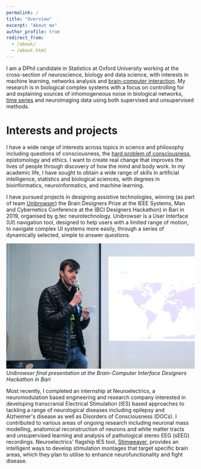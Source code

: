 ```yaml
---
permalink: /
title: "Overview"
excerpt: "About me"
author_profile: true
redirect_from: 
  - /about/
  - /about.html
---
```

I am a DPhil candidate in Statistics at Oxford University working at the cross-section of neuroscience, biology and data science, with interests in machine learning, networks analysis and [brain-computer interaction](https://www.stx.ox.ac.uk/article/moritz-moeller-and-james-wilsenach-win-br41n.io-hackathon). My research is in biological complex systems with a focus on controlling for and explaining sources of inhomogeneous noise in biological networks, [time series](https://journals.aps.org/pre/abstract/10.1103/PhysRevE.95.042401) and neuroimaging data using both supervised and unsupervised methods.

Interests and projects
======
I have a wide range of interests across topics in science and philosophy including questions of consciousness, the [hard problem of consciousness](https://en.wikipedia.org/wiki/Hard_problem_of_consciousness), epistomology and ethics. I want to create real change that improves the lives of people through discovery of how the mind and body work. In my academic life, I have sought to obtain a wide range of skills in artificial intelligence, statistics and biological sciences, with degrees in bioinformatics, neuroinformatics, and machine learning.

I have pursued projects in designing assistive technologies, winning (as part of team [Unibrowser](https://www.br41n.io/Bari-2019#projects)) the Brain Designers Prize at the IEEE Systems, Man and Cybernetics Conference at the (BCI Designers Hackathon) in Bari in 2019, organised by g.tec neurotechnology. Unibrowser is a User Interface (UI) navigation tool, designed to help users with a limited range of motion, to  navigate complex UI systems more easily, through a series of dynamically selected, simple to answer questions.

![Presenting Unibrowser to the Judges at IEEE SMC](/images/pres.png)
<i>Unibrowser final presentation at the Brain-Computer Interface Designers Hackathon in Bari</i>

Most recently, I completed an internship at Neuroelectrics, a neuromodulation based engineering and research company interested in developing transcranial Electrical Stimulation (tES) based approaches to tackling a range of neurological diseases including epilepsy and Alzheimer's disease as well as Disorders of Consciousness (DOCs). I contributed to various areas of ongoing research including neuronal mass modelling, anatomical reconstruction of neurons and white matter tracts and unsupervised learning and analysis of pathological stereo EEG (sEEG) recordings. Neuroelectrics' flagship tES tool, [Stimweaver](https://www.neuroelectrics.com/solutions/modeling-services), provides an intelligent ways to develop stimulation montages that target specific brain areas, which they plan to utilise to enhance neurofunctionality and fight disease.






<!-- Getting started
======
1. Register a GitHub account if you don't have one and confirm your e-mail (required!)
1. Fork [this repository](https://github.com/academicpages/academicpages.github.io) by clicking the "fork" button in the top right. 
1. Go to the repository's settings (rightmost item in the tabs that start with "Code", should be below "Unwatch"). Rename the repository "[your GitHub username].github.io", which will also be your website's URL.
1. Set site-wide configuration and create content & metadata (see below -- also see [this set of diffs](http://archive.is/3TPas) showing what files were changed to set up [an example site](https://getorg-testacct.github.io) for a user with the username "getorg-testacct")
1. Upload any files (like PDFs, .zip files, etc.) to the files/ directory. They will appear at https://[your GitHub username].github.io/files/example.pdf.  
1. Check status by going to the repository settings, in the "GitHub pages" section

Site-wide configuration
------
The main configuration file for the site is in the base directory in [_config.yml](https://github.com/academicpages/academicpages.github.io/blob/master/_config.yml), which defines the content in the sidebars and other site-wide features. You will need to replace the default variables with ones about yourself and your site's github repository. The configuration file for the top menu is in [_data/navigation.yml](https://github.com/academicpages/academicpages.github.io/blob/master/_data/navigation.yml). For example, if you don't have a portfolio or blog posts, you can remove those items from that navigation.yml file to remove them from the header. 

Create content & metadata
------
For site content, there is one markdown file for each type of content, which are stored in directories like _publications, _talks, _posts, _teaching, or _pages. For example, each talk is a markdown file in the [_talks directory](https://github.com/academicpages/academicpages.github.io/tree/master/_talks). At the top of each markdown file is structured data in YAML about the talk, which the theme will parse to do lots of cool stuff. The same structured data about a talk is used to generate the list of talks on the [Talks page](https://academicpages.github.io/talks), each [individual page](https://academicpages.github.io/talks/2012-03-01-talk-1) for specific talks, the talks section for the [CV page](https://academicpages.github.io/cv), and the [map of places you've given a talk](https://academicpages.github.io/talkmap.html) (if you run this [python file](https://github.com/academicpages/academicpages.github.io/blob/master/talkmap.py) or [Jupyter notebook](https://github.com/academicpages/academicpages.github.io/blob/master/talkmap.ipynb), which creates the HTML for the map based on the contents of the _talks directory).

**Markdown generator**

I have also created [a set of Jupyter notebooks](https://github.com/academicpages/academicpages.github.io/tree/master/markdown_generator
) that converts a CSV containing structured data about talks or presentations into individual markdown files that will be properly formatted for the academicpages template. The sample CSVs in that directory are the ones I used to create my own personal website at stuartgeiger.com. My usual workflow is that I keep a spreadsheet of my publications and talks, then run the code in these notebooks to generate the markdown files, then commit and push them to the GitHub repository.

How to edit your site's GitHub repository
------
Many people use a git client to create files on their local computer and then push them to GitHub's servers. If you are not familiar with git, you can directly edit these configuration and markdown files directly in the github.com interface. Navigate to a file (like [this one](https://github.com/academicpages/academicpages.github.io/blob/master/_talks/2012-03-01-talk-1.md) and click the pencil icon in the top right of the content preview (to the right of the "Raw | Blame | History" buttons). You can delete a file by clicking the trashcan icon to the right of the pencil icon. You can also create new files or upload files by navigating to a directory and clicking the "Create new file" or "Upload files" buttons. 

Example: editing a markdown file for a talk
![Editing a markdown file for a talk](/images/editing-talk.png)

For more info
------
More info about configuring academicpages can be found in [the guide](https://academicpages.github.io/markdown/). The [guides for the Minimal Mistakes theme](https://mmistakes.github.io/minimal-mistakes/docs/configuration/) (which this theme was forked from) might also be helpful.
 -->